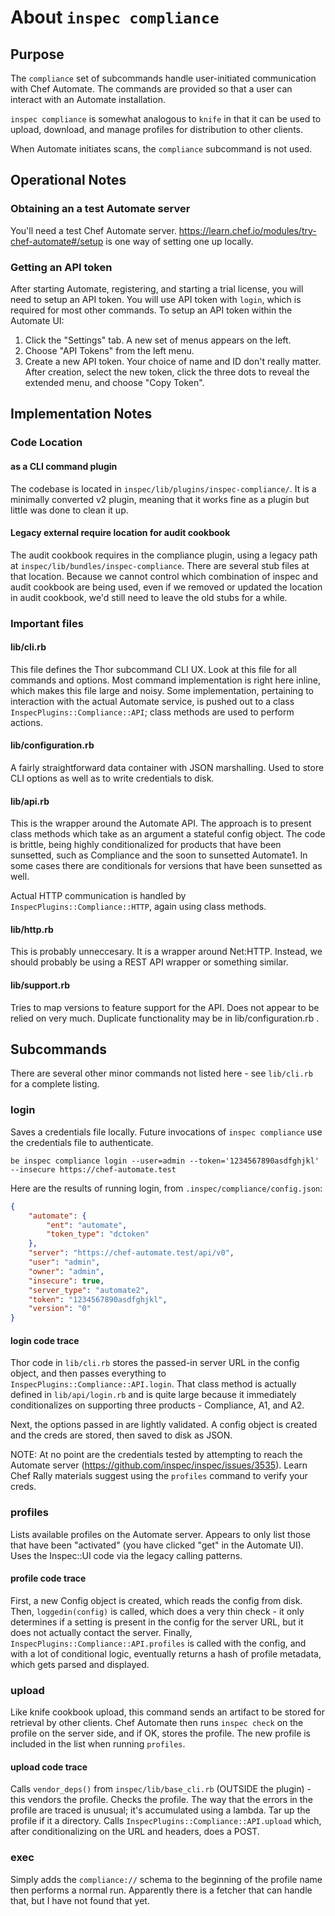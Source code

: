# About `inspec compliance`

## Purpose

The `compliance` set of subcommands handle user-initiated communication with Chef Automate. The commands are provided so that a user can interact with an Automate installation.

`inspec compliance` is somewhat analogous to `knife` in that it can be used to upload, download, and manage profiles for distribution to other clients.

When Automate initiates scans, the `compliance` subcommand is not used.

## Operational Notes

### Obtaining an a test Automate server

You'll need a test Chef Automate server. https://learn.chef.io/modules/try-chef-automate#/setup is one way of setting one up locally.

### Getting an API token

After starting Automate, registering, and starting a trial license, you will need to setup an API token. You will use API token with `login`, which is required for most other commands. To setup an API token within the Automate UI:

 1. Click the "Settings" tab. A new set of menus appears on the left.
 2. Choose "API Tokens" from the left menu.
 3. Create a new API token. Your choice of name and ID don't really matter. After creation, select the new token, click the three dots to reveal the extended menu, and choose "Copy Token".

## Implementation Notes

### Code Location

#### as a CLI command plugin

The codebase is located in `inspec/lib/plugins/inspec-compliance/`. It is a minimally converted v2 plugin, meaning that it works fine as a plugin but little was done to clean it up.

#### Legacy external require location for audit cookbook

The audit cookbook requires in the compliance plugin, using a legacy path at `inspec/lib/bundles/inspec-compliance`.  There are several stub files at that location. Because we cannot control which combination of inspec and audit cookbook are being used, even if we removed or updated the location in audit cookbook, we'd still need to leave the old stubs for a while.

### Important files

#### lib/cli.rb

This file defines the Thor subcommand CLI UX. Look at this file for all commands and options. Most command implementation is right here inline, which makes this file large and noisy. Some implementation, pertaining to interaction with the actual Automate service, is pushed out to a class `InspecPlugins::Compliance::API`; class methods are used to perform actions.

#### lib/configuration.rb

A fairly straightforward data container with JSON marshalling. Used to store CLI options as well as to write credentials to disk.

#### lib/api.rb

This is the wrapper around the Automate API. The approach is to present class methods which take as an argument a stateful config object.
The code is brittle, being highly conditionalized for products that have been sunsetted, such as Compliance and the soon to sunsetted Automate1. In some cases there are conditionals for versions that have been sunsetted as well.

Actual HTTP communication is handled by `InspecPlugins::Compliance::HTTP`, again using class methods.

#### lib/http.rb

This is probably unneccesary. It is a wrapper around Net:HTTP. Instead, we should probably be using a REST API wrapper or something similar.

#### lib/support.rb

Tries to map versions to feature support for the API. Does not appear to be relied on very much. Duplicate functionality may be in lib/configuration.rb .

## Subcommands

There are several other minor commands not listed here - see `lib/cli.rb` for a complete listing.

### login

Saves a credentials file locally. Future invocations of `inspec compliance` use the credentials file to authenticate.

`be inspec compliance login --user=admin --token='1234567890asdfghjkl' --insecure https://chef-automate.test`

Here are the results of running login, from `.inspec/compliance/config.json`:

```json
{
	"automate": {
		"ent": "automate",
		"token_type": "dctoken"
	},
	"server": "https://chef-automate.test/api/v0",
	"user": "admin",
	"owner": "admin",
	"insecure": true,
	"server_type": "automate2",
	"token": "1234567890asdfghjkl",
	"version": "0"
}
```

#### login code trace

Thor code in `lib/cli.rb` stores the passed-in server URL in the config object, and then passes everything to `InspecPlugins::Compliance::API.login`. That class method is actually defined in `lib/api/login.rb` and is quite large because it immediately conditionalizes on supporting three products - Compliance, A1, and A2.

Next, the options passed in are lightly validated. A config object is created and the creds are stored, then saved to disk as JSON.

NOTE: At no point are the credentials tested by attempting to reach the Automate server (https://github.com/inspec/inspec/issues/3535). Learn Chef Rally materials suggest using the `profiles` command to verify your creds.

### profiles

Lists available profiles on the Automate server. Appears to only list those that have been "activated" (you have clicked "get" in the Automate UI). Uses the Inspec::UI code via the legacy calling patterns.

#### profile code trace

First, a new Config object is created, which reads the config from disk. Then, `loggedin(config)` is called, which does a very thin check - it only determines if a setting is present in the config for the server URL, but it does not actually contact the server. Finally, `InspecPlugins::Compliance::API.profiles` is called with the config, and with a lot of conditional logic, eventually returns a hash of profile metadata, which gets parsed and displayed.

### upload

Like knife cookbook upload, this command sends an artifact to be stored for retrieval by other clients. Chef Automate then runs `inspec check` on the profile on the server side, and if OK, stores the profile. The new profile is included in the list when running `profiles`.

#### upload code trace

Calls `vendor_deps()` from `inspec/lib/base_cli.rb` (OUTSIDE the plugin) - this vendors the profile.
Checks the profile. The way that the errors in the profile are traced is unusual; it's accumulated using a lambda.
Tar up the profile if it a directory.
Calls `InspecPlugins::Compliance::API.upload` which, after conditionalizing on the URL and headers, does a POST.

### exec

Simply adds the `compliance://` schema to the beginning of the profile name then performs a normal run.
Apparently there is a fetcher that can handle that, but I have not found that yet.
